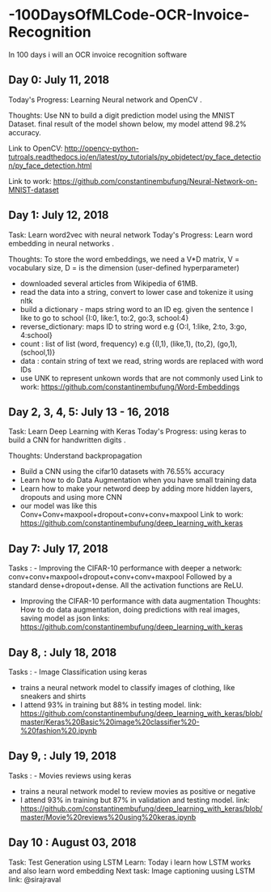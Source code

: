 # -100DaysOfMLCode-OCR-Invoice-Recognition
In 100 days i will an OCR invoice recognition software 

## Day 0: July 11, 2018 
Today's Progress:  Learning Neural network and OpenCV .

Thoughts: Use NN to build a digit prediction model using the MNIST Dataset. final result of the model shown below, my model attend 98.2% accuracy.

Link to OpenCV: http://opencv-python-tutroals.readthedocs.io/en/latest/py_tutorials/py_objdetect/py_face_detection/py_face_detection.html

Link to work: https://github.com/constantinembufung/Neural-Network-on-MNIST-dataset

## Day 1: July 12, 2018
Task: Learn word2vec with neural network
Today's Progress:  Learn word embedding in neural networks .

Thoughts: To store the word embeddings, we need a V*D matrix, V = vocabulary size, D = is the dimension (user-defined hyperparameter)

- downloaded several articles from Wikipedia of 61MB.
- read the data into a string, convert to lower case and tokenize it using nltk
- build a dictionary - maps string word to an ID eg. given the sentence I like to go to school
{I:0, like:1, to:2, go:3, school:4}
- reverse_dictionary: maps ID to string word e.g {O:I, 1:like, 2:to, 3:go, 4:school}
- count : list of list (word, frequency) e.g {(I,1), (like,1), (to,2), (go,1), (school,1)}
- data : contain string of text we read, string words are replaced with word IDs
- use UNK to represent unkown words that are not commonly used
Link to work: https://github.com/constantinembufung/Word-Embeddings

## Day 2, 3, 4, 5: July 13 - 16, 2018
Task: Learn Deep Learning with Keras
Today's Progress:  using keras to build a CNN for handwritten digits .

Thoughts: Understand backpropagation
- Build a CNN using the cifar10 datasets with 76.55% accuracy
- Learn how to do Data Augmentation when you have small training data
- Learn how to make your netword deep by adding more hidden layers, dropouts and using more CNN
- our model was like this Conv+Conv+maxpool+dropout+conv+conv+maxpool
Link to work: https://github.com/constantinembufung/deep_learning_with_keras

## Day 7: July 17, 2018
Tasks :  - Improving the CIFAR-10 performance with deeper a network: conv+conv+maxpool+dropout+conv+conv+maxpool
Followed by a standard dense+dropout+dense. All the activation functions are ReLU.
- Improving the CIFAR-10 performance with data augmentation
Thoughts: How to do data augmentation, doing predictions with real images, saving model as json
links: https://github.com/constantinembufung/deep_learning_with_keras


## Day 8, : July 18, 2018
Tasks :  - Image Classification using keras
- trains a neural network model to classify images of clothing, like sneakers and shirts
- I attend 93% in training but 88% in testing model. 
link: https://github.com/constantinembufung/deep_learning_with_keras/blob/master/Keras%20Basic%20image%20classifier%20-%20fashion%20.ipynb


## Day 9, : July 19, 2018
Tasks :  - Movies reviews using keras
- trains a neural network model to review movies as positive or negative
- I attend 93% in training but 87% in validation and testing model. 
link: https://github.com/constantinembufung/deep_learning_with_keras/blob/master/Movie%20reviews%20using%20keras.ipynb

## Day 10 : August 03, 2018 
Task: Test Generation using LSTM 
Learn: Today i learn how LSTM works and also learn word embedding 
Next task: Image captioning uusing LSTM link: @sirajraval